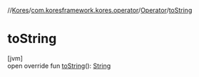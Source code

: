 //[Kores](../../../index.md)/[com.koresframework.kores.operator](../index.md)/[Operator](index.md)/[toString](to-string.md)

# toString

[jvm]\
open override fun [toString](to-string.md)(): [String](https://kotlinlang.org/api/latest/jvm/stdlib/kotlin/-string/index.html)
